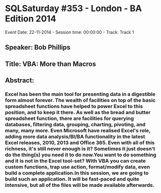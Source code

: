 # SQLSaturday #353 - London - BA Edition 2014
Event Date: 22-11-2014 - Session time: 00:00:00 - Track: Track 1
## Speaker: Bob Phillips
## Title: VBA: More than Macros
## Abstract:
### Excel has been the main tool for presenting data in a digestible form almost forever. The wealth of facilities on top of the basic spreadsheet functions have helped to power Excel to this position, and to keep it there. As well as the bread and butter spreadsheet function, there are facilities for querying databases, filtering data, grouping, charting, pivoting, and many, many more. Even Microsoft have realised Excel's role, adding more data analysis/BI/BA functionality in the latest Excel releases, 2010, 2013 and Office 365. Even with all of this richness, it's still never enough is it? Sometimes it just doesn't do the thing(s) you need it to do now.You want to do something and it is not in the Excel tool-set? With VBA you can create custom functions, trap use action, format/modify data, even build a complete application.In this session, we are going to build such an application. It will be fast-paced and quite intensive, but all of the files will be made available afterwards.
